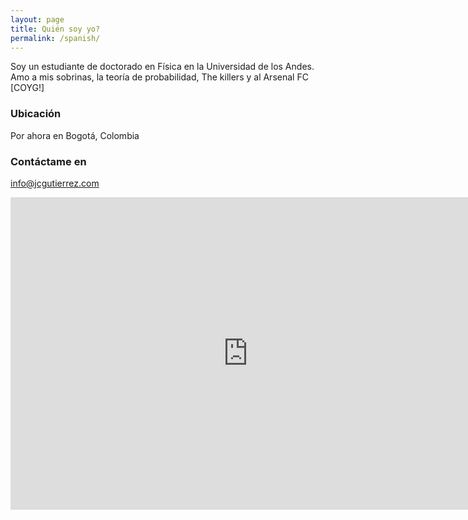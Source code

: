 ```yaml
---
layout: page
title: Quién soy yo?
permalink: /spanish/
---
```


Soy un estudiante de doctorado en Física en la Universidad de los Andes. Amo a mis sobrinas, la teoría de probabilidad, The killers y al Arsenal FC [COYG!]

### Ubicación

Por ahora en Bogotá, Colombia

### Contáctame en

[info@jcgutierrez.com](mailto:info@jcgutierrez.com)

<iframe src="https://docs.google.com/forms/d/e/1FAIpQLSfEoJjgiUWbKXB7tMQ5CFza70rlOt3D9ehQG9Hd_b-xqPBLyg/viewform?embedded=true" width="760" height="500" frameborder="0" marginheight="0" marginwidth="0">Cargando...</iframe>

